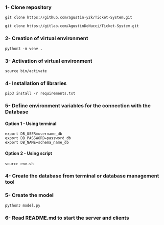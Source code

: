 ### 1- Clone repository

    git clone https://github.com/agustin-y2k/Ticket-System.git
    
    git clone https://gitlab.com/AgustinDeNucci/Ticket-System.git

### 2- Creation of virtual environment

    python3 -m venv .

### 3- Activation of virtual environment

    source bin/activate

### 4- Installation of libraries

    pip3 install -r requirements.txt

### 5- Define environment variables for the connection with the Database
#### Option 1 - Using terminal

    export DB_USER=username_db
    export DB_PASSWORD=password_db
    export DB_NAME=schema_name_db

#### Option 2 - Using script

    source env.sh
### 4- Create the database from terminal or database management tool

### 5- Create the model

    python3 model.py

### 6- Read README.md to start the server and clients